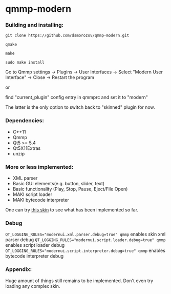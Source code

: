 # qmmp-modern
### Building and installing: 
`git clone https://github.com/dsmorozov/qmmp-modern.git` 

`qmake` 

`make`  

`sudo make install`

Go to Qmmp settings -> Plugins -> User Interfaces -> Select "Modern User Interface" -> Close -> Restart the program

or

find "current_plugin" config entry in qmmprc and set it to "modern"

The latter is the only option to switch back to "skinned" plugin for now.


### Dependencies:
- C++11
- Qmmp
- Qt5 >= 5.4
- Qt5X11Extras
- unzip

### More or less implemented:
- XML parser
- Basic GUI elements(e.g. button, slider, text)
- Basic functionality (Play, Stop, Pause, Eject/File Open)
- MAKI script loader
- MAKI bytecode interpreter

One can try [this skin](https://www.dropbox.com/s/y68d07fcd0gsubq/Tutorial.wal?dl=0) to see what has been implemented so far.

### Debug
`QT_LOGGING_RULES="modernui.xml.parser.debug=true" qmmp` enables skin xml parser debug
`QT_LOGGING_RULES="modernui.script.loader.debug=true" qmmp` enables script loader debug
`QT_LOGGING_RULES="modernui.script.interpreter.debug=true" qmmp` enables bytecode interpreter debug

### Appendix:
Huge amount of things still remains to be implemented. Don't even try loading any complex skin.
